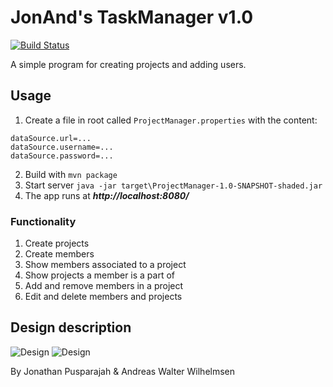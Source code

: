 # JonAnd's TaskManager v1.0

[![Build Status](https://travis-ci.com/Westerdals/pgr203-2019-eksamen-JonPus.svg?token=qukmAfVpPKGSjbT1tbP7&branch=master)](https://travis-ci.com/Westerdals/pgr203-2019-eksamen-JonPus)

A simple program for creating projects and adding users.

## Usage

1. Create a file in root called `ProjectManager.properties` with the content:

```properties
dataSource.url=...
dataSource.username=...
dataSource.password=...
```

2. Build with `mvn package`
3. Start server `java -jar target\ProjectManager-1.0-SNAPSHOT-shaded.jar`
4. The app runs at **_http://localhost:8080/_**

### Functionality

1. Create projects
2. Create members
3. Show members associated to a project
4. Show projects a member is a part of
5. Add and remove members in a project
6. Edit and delete members and projects

## Design description

![Design](https://i.imgur.com/HJjXxQt.png)
![Design](https://i.imgur.com/O1ES4LZ.png)

By Jonathan Pusparajah & Andreas Walter Wilhelmsen
